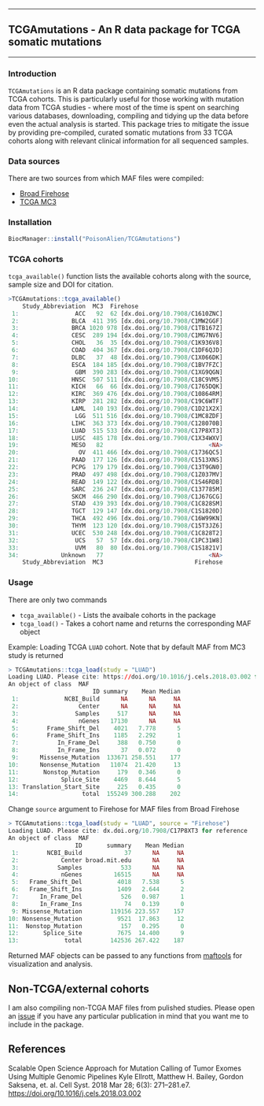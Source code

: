 ------------------------------------------------------------------------

## TCGAmutations - An R data package for TCGA somatic mutations

------------------------------------------------------------------------

### Introduction
`TCGAmutations` is an R data package containing somatic mutations from TCGA cohorts. This is particularly useful for those working with mutation data from TCGA studies - where most of the time is spent on searching various databases, downloading, compiling and tidying up the data before even the actual analysis is started. This package tries to mitigate the issue by providing pre-compiled, curated somatic mutations from 33 TCGA cohorts along with relevant clinical information for all sequenced samples.

### Data sources
There are two sources from which MAF files were compiled:

  * [Broad Firehose](http://firebrowse.org/)
  * [TCGA MC3](https://gdc.cancer.gov/about-data/publications/mc3-2017)

### Installation

```r
BiocManager::install("PoisonAlien/TCGAmutations")
```

### TCGA cohorts

`tcga_available()` function lists the available cohorts along with the source, sample size and DOI for citation.

```r
>TCGAmutations::tcga_available()
    Study_Abbreviation  MC3  Firehose
 1:                ACC   92  62 [dx.doi.org/10.7908/C1610ZNC]
 2:               BLCA  411 395 [dx.doi.org/10.7908/C1MW2GGF]
 3:               BRCA 1020 978 [dx.doi.org/10.7908/C1TB167Z]
 4:               CESC  289 194 [dx.doi.org/10.7908/C1MG7NV6]
 5:               CHOL   36  35 [dx.doi.org/10.7908/C1K936V8]
 6:               COAD  404 367 [dx.doi.org/10.7908/C1DF6QJD]
 7:               DLBC   37  48 [dx.doi.org/10.7908/C1X066DK]
 8:               ESCA  184 185 [dx.doi.org/10.7908/C1BV7FZC]
 9:                GBM  390 283 [dx.doi.org/10.7908/C1XG9QGN]
10:               HNSC  507 511 [dx.doi.org/10.7908/C18C9VM5]
11:               KICH   66  66 [dx.doi.org/10.7908/C1765DQK]
12:               KIRC  369 476 [dx.doi.org/10.7908/C10864RM]
13:               KIRP  281 282 [dx.doi.org/10.7908/C19C6WTF]
14:               LAML  140 193 [dx.doi.org/10.7908/C1D21X2X]
15:                LGG  511 516 [dx.doi.org/10.7908/C1MC8ZDF]
16:               LIHC  363 373 [dx.doi.org/10.7908/C128070B]
17:               LUAD  515 533 [dx.doi.org/10.7908/C17P8XT3]
18:               LUSC  485 178 [dx.doi.org/10.7908/C1X34WXV]
19:               MESO   82                              <NA>
20:                 OV  411 466 [dx.doi.org/10.7908/C1736QC5]
21:               PAAD  177 126 [dx.doi.org/10.7908/C1513XNS]
22:               PCPG  179 179 [dx.doi.org/10.7908/C13T9GN0]
23:               PRAD  497 498 [dx.doi.org/10.7908/C1Z037MV]
24:               READ  149 122 [dx.doi.org/10.7908/C1S46RDB]
25:               SARC  236 247 [dx.doi.org/10.7908/C137785M]
26:               SKCM  466 290 [dx.doi.org/10.7908/C1J67GCG]
27:               STAD  439 393 [dx.doi.org/10.7908/C1C828SM]
28:               TGCT  129 147 [dx.doi.org/10.7908/C1S1820D]
29:               THCA  492 496 [dx.doi.org/10.7908/C16W99KN]
30:               THYM  123 120 [dx.doi.org/10.7908/C15T3JZ6]
31:               UCEC  530 248 [dx.doi.org/10.7908/C1C828T2]
32:                UCS   57  57 [dx.doi.org/10.7908/C1PC31W8]
33:                UVM   80  80 [dx.doi.org/10.7908/C1S1821V]
34:            Unknown   77                              <NA>
    Study_Abbreviation  MC3                          Firehose
```

### Usage

There are only two commands 

   * `tcga_available()` - Lists the avaibale cohorts in the package
   * `tcga_load()` - Takes a cohort name and returns the corresponding MAF object 

Example: Loading TCGA `LUAD` cohort. Note that by default MAF from MC3 study is returned

```r
> TCGAmutations::tcga_load(study = "LUAD")
Loading LUAD. Please cite: https://doi.org/10.1016/j.cels.2018.03.002 for reference
An object of class  MAF 
                        ID summary    Mean Median
 1:             NCBI_Build      NA      NA     NA
 2:                 Center      NA      NA     NA
 3:                Samples     517      NA     NA
 4:                 nGenes   17130      NA     NA
 5:        Frame_Shift_Del    4021   7.778      5
 6:        Frame_Shift_Ins    1185   2.292      1
 7:           In_Frame_Del     388   0.750      0
 8:           In_Frame_Ins      37   0.072      0
 9:      Missense_Mutation  133671 258.551    177
10:      Nonsense_Mutation   11074  21.420     13
11:       Nonstop_Mutation     179   0.346      0
12:            Splice_Site    4469   8.644      5
13: Translation_Start_Site     225   0.435      0
14:                  total  155249 300.288    202
```

Change `source` argument to Firehose for MAF files from Broad Firehose
```r
> TCGAmutations::tcga_load(study = "LUAD", source = "Firehose")
Loading LUAD. Please cite: dx.doi.org/10.7908/C17P8XT3 for reference
An object of class  MAF 
                   ID       summary    Mean Median
 1:        NCBI_Build            37      NA     NA
 2:            Center broad.mit.edu      NA     NA
 3:           Samples           533      NA     NA
 4:            nGenes         16515      NA     NA
 5:   Frame_Shift_Del          4018   7.538      5
 6:   Frame_Shift_Ins          1409   2.644      2
 7:      In_Frame_Del           526   0.987      1
 8:      In_Frame_Ins            74   0.139      0
 9: Missense_Mutation        119156 223.557    157
10: Nonsense_Mutation          9521  17.863     12
11:  Nonstop_Mutation           157   0.295      0
12:       Splice_Site          7675  14.400      9
13:             total        142536 267.422    187
```

Returned MAF objects can be passed to any functions from [maftools](https://bioconductor.org/packages/release/bioc/html/maftools.html) for visualization and analysis.


## Non-TCGA/external cohorts

I am also compiling non-TCGA MAF files from pulished studies. Please open an [issue](https://github.com/PoisonAlien/TCGAmutations/issues) if you have any particular publication in mind that you want me to include in the package.

## References

Scalable Open Science Approach for Mutation Calling of Tumor Exomes Using Multiple Genomic Pipelines
Kyle Ellrott, Matthew H. Bailey, Gordon Saksena, et. al. Cell Syst. 2018 Mar 28; 6(3): 271–281.e7. https://doi.org/10.1016/j.cels.2018.03.002
  
